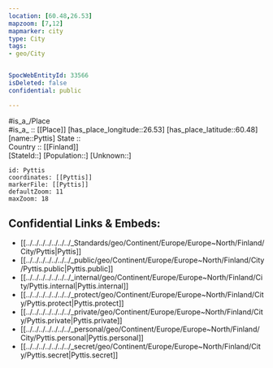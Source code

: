 ```yaml
---
location: [60.48,26.53] 
mapzoom: [7,12] 
mapmarker: city 
type: City
tags:
- geo/City


SpocWebEntityId: 33566
isDeleted: false
confidential: public

---
```

#is_a_/Place  
#is_a_ :: [[Place]] 
[has_place_longitude::26.53] 
[has_place_latitude::60.48] 
[name::Pyttis] 
State ::  
Country :: [[Finland]]  
[StateId::] 
[Population::] 
[Unknown::] 


```leaflet
id: Pyttis
coordinates: [[Pyttis]] 
markerFile: [[Pyttis]] 
defaultZoom: 11 
maxZoom: 18
```


## Confidential Links & Embeds: 
- [[../../../../../../../_Standards/geo/Continent/Europe/Europe~North/Finland/City/Pyttis|Pyttis]] 
- [[../../../../../../../_public/geo/Continent/Europe/Europe~North/Finland/City/Pyttis.public|Pyttis.public]] 
- [[../../../../../../../_internal/geo/Continent/Europe/Europe~North/Finland/City/Pyttis.internal|Pyttis.internal]] 
- [[../../../../../../../_protect/geo/Continent/Europe/Europe~North/Finland/City/Pyttis.protect|Pyttis.protect]] 
- [[../../../../../../../_private/geo/Continent/Europe/Europe~North/Finland/City/Pyttis.private|Pyttis.private]] 
- [[../../../../../../../_personal/geo/Continent/Europe/Europe~North/Finland/City/Pyttis.personal|Pyttis.personal]] 
- [[../../../../../../../_secret/geo/Continent/Europe/Europe~North/Finland/City/Pyttis.secret|Pyttis.secret]] 
